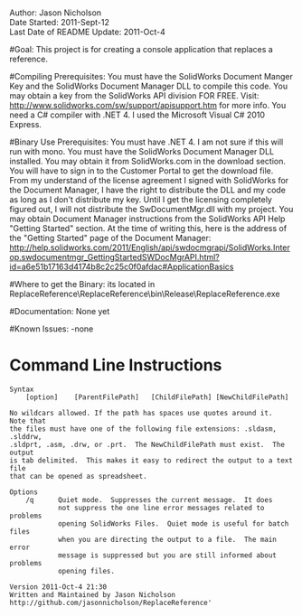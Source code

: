 #
Author: Jason Nicholson  
Date Started: 2011-Sept-12  
Last Date of README Update: 2011-Oct-4  


#Goal: 
This project is for creating a console application that replaces a reference.



#Compiling Prerequisites: 
You must have the SolidWorks Document Manger Key and the SolidWorks Document Manager DLL to compile this code.  You may obtain a key from the SolidWorks API division FOR FREE.  Visit: http://www.solidworks.com/sw/support/apisupport.htm for more info.  You need a C# compiler with .NET 4.  I used the Microsoft Visual C# 2010 Express.


#Binary Use Prerequisites: 
You must have .NET 4.  I am not sure if this will run with mono.  You must have the SolidWorks Document Manager DLL installed.  You may obtain it from SolidWorks.com in the download section.  You will have to sign in to the Customer Portal to get the download file.  From my understand of the license agreement I signed with SolidWorks for the Document Manager, I have the right to distribute the DLL and my code as long as I don't distribute my key.  Until I get the licensing completely figured out, I will not distribute the SwDocumentMgr.dll with my project.  You may obtain Document Manager instructions from the SolidWorks API Help "Getting Started" section.  At the time of writing this, here is the address of the "Getting Started" page of the Document Manager: http://help.solidworks.com/2011/English/api/swdocmgrapi/SolidWorks.Interop.swdocumentmgr_GettingStartedSWDocMgrAPI.html?id=a6e51b17163d4174b8c2c25c0f0afdac#ApplicationBasics



#Where to get the Binary: 
its located in ReplaceReference\ReplaceReference\bin\Release\ReplaceReference.exe


#Documentation:
None yet

#Known Issues:
-none

# Command Line Instructions

    Syntax 
        [option]    [ParentFilePath]   [ChildFilePath] [NewChildFilePath]

    No wildcars allowed. If the path has spaces use quotes around it.  Note that
    the files must have one of the following file extensions: .sldasm, .slddrw, 
    .sldprt, .asm, .drw, or .prt.  The NewChildFilePath must exist.  The output 
    is tab delimited.  This makes it easy to redirect the output to a text file 
    that can be opened as spreadsheet.

    Options  
        /q      Quiet mode.  Suppresses the current message.  It does
                not suppress the one line error messages related to problems
                opening SolidWorks Files.  Quiet mode is useful for batch files
                when you are directing the output to a file.  The main error 
                message is suppressed but you are still informed about problems 
                opening files.

    Version 2011-Oct-4 21:30
    Written and Maintained by Jason Nicholson
    http://github.com/jasonnicholson/ReplaceReference'